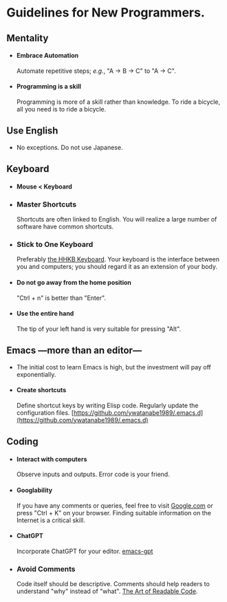 # Guidelines for New Programmers.

## Mentality
- #### Embrace Automation
  Automate repetitive steps; _e.g._, "A -> B -> C" to "A -> C".
- #### Programming is a skill
  Programming is more of a skill rather than knowledge. To ride a bicycle, all you need is to ride a bicycle.

## Use English
- No exceptions. Do not use Japanese.

## Keyboard
- #### Mouse < Keyboard
- ### Master Shortcuts
  Shortcuts are often linked to English. You will realize a large number of software have common shortcuts.
- ### Stick to One Keyboard
  Preferably [the HHKB Keyboard](https://www.pfuemea.com/en-gb/dr_product/hhkb-professional-hybrid-type-s-charcoal-45g-tkl-blank-keycaps-pd-kb800bns). Your keyboard is the interface between you and computers; you should regard it as an extension of your body.
- #### Do not go away from the home position
  "Ctrl + n" is better than "Enter".
- #### Use the entire hand
  The tip of your left hand is very suitable for pressing "Alt".


## Emacs —more than an editor—
- The initial cost to learn Emacs is high, but the investment will pay off exponentially.
- #### Create shortcuts
  Define shortcut keys by writing Elisp code. Regularly update the configuration files. 
  [https://github.com/ywatanabe1989/.emacs.d](https://github.com/ywatanabe1989/.emacs.d)


## Coding
- #### Interact with computers
  Observe inputs and outputs. Error code is your friend.
- #### Googlability
  If you have any comments or queries, feel free to visit [Google.com](https://www.google.com/) or press "Ctrl + K" on your browser. Finding suitable information on the Internet is a critical skill.
- #### ChatGPT
  Incorporate ChatGPT for your editor. 
  [emacs-gpt](https://github.com/ywatanabe1989/emacs-gpt)
- ### Avoid Comments
  Code itself should be descriptive. Comments should help readers to understand "why" instead of "what".
  [The Art of Readable Code](https://www.oreilly.com/library/view/the-art-of/9781449318482/).
